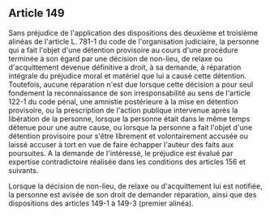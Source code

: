 Article 149
----
Sans préjudice de l'application des dispositions des deuxième et troisième
alinéas de l'article L. 781-1 du code de l'organisation judiciaire, la personne
qui a fait l'objet d'une détention provisoire au cours d'une procédure terminée
à son égard par une décision de non-lieu, de relaxe ou d'acquittement devenue
définitive a droit, à sa demande, à réparation intégrale du préjudice moral et
matériel que lui a causé cette détention. Toutefois, aucune réparation n'est due
lorsque cette décision a pour seul fondement la reconnaissance de son
irresponsabilité au sens de l'article 122-1 du code pénal, une amnistie
postérieure à la mise en détention provisoire, ou la prescription de l'action
publique intervenue après la libération de la personne, lorsque la personne
était dans le même temps détenue pour une autre cause, ou lorsque la personne a
fait l'objet d'une détention provisoire pour s'être librement et volontairement
accusée ou laissé accuser à tort en vue de faire échapper l'auteur des faits aux
poursuites. A la demande de l'intéressé, le préjudice est évalué par expertise
contradictoire réalisée dans les conditions des articles 156 et suivants.

Lorsque la décision de non-lieu, de relaxe ou d'acquittement lui est notifiée,
la personne est avisée de son droit de demander réparation, ainsi que des
dispositions des articles 149-1 à 149-3 (premier alinéa).
